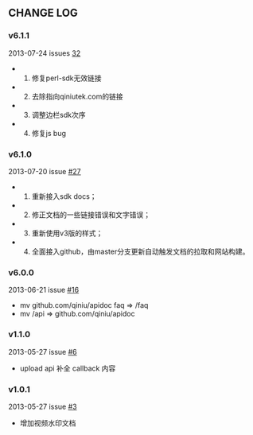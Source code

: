 ## CHANGE LOG

### v6.1.1

2013-07-24 issues [32](https://github.com/qiniu/docs.qiniu.com/pull/32)

- 1. 修复perl-sdk无效链接
- 2. 去除指向qiniutek.com的链接
- 3. 调整边栏sdk次序
- 4. 修复js bug

### v6.1.0

2013-07-20 issue [#27](https://github.com/qiniu/docs.qiniu.com/pull/27)

- 1. 重新接入sdk docs；
- 2. 修正文档的一些链接错误和文字错误；
- 3. 重新使用v3版的样式；
- 4. 全面接入github，由master分支更新自动触发文档的拉取和网站构建。

### v6.0.0

2013-06-21 issue [#16](https://github.com/qiniu/docs.qiniu.com/pull/16)

- mv github.com/qiniu/apidoc faq => /faq
- mv /api => github.com/qiniu/apidoc


### v1.1.0

2013-05-27 issue [#6](https://github.com/qiniu/docs.qiniu.com/pull/6)

- upload api 补全 callback 内容


### v1.0.1

2013-05-27 issue [#3](https://github.com/qiniu/docs.qiniu.com/pull/3)

- 增加视频水印文档

